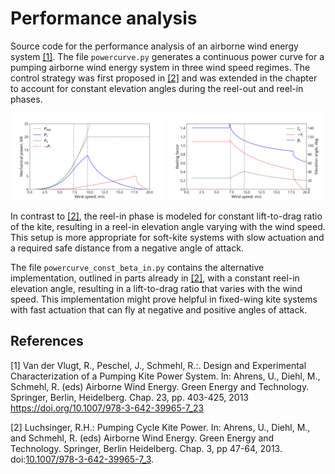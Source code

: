 # Performance analysis

Source code for the performance analysis of an airborne wind energy system [[1]](#References). The file `powercurve.py` generates a continuous power curve for a pumping airborne wind energy system in three wind speed regimes. The control strategy was first proposed in [[2]](#References) and was extended in the chapter to account for constant elevation angles during the reel-out and reel-in phases.

<img src="./powercurve_const_LoD_in.svg" width=49%></img>
<img src="./operations_const_LoD_in.svg" width=49%></img>

In contrast to [[2]](#References), the reel-in phase is modeled for constant lift-to-drag ratio of the kite, resulting in a reel-in elevation angle varying with the wind speed. This setup is more appropriate for soft-kite systems with slow actuation and a required safe distance from a negative angle of attack.

The file `powercurve_const_beta_in.py` contains the alternative implementation, outlined in parts already in [[2]](#References), with a constant reel-in elevation angle, resulting in a lift-to-drag ratio that varies with the wind speed. This implementation might prove helpful in fixed-wing kite systems with fast actuation that can fly at negative and positive angles of attack.

## References

[1] Van der Vlugt, R., Peschel, J., Schmehl, R.:. Design and Experimental
Characterization of a Pumping Kite Power System. In: Ahrens, U., Diehl, M.,
Schmehl, R. (eds) Airborne Wind Energy. Green Energy and Technology. Springer,
Berlin, Heidelberg. Chap. 23, pp. 403-425, 2013 https://doi.org/10.1007/978-3-642-39965-7_23

[2] Luchsinger, R.H.: Pumping Cycle Kite Power. In: Ahrens, U., Diehl, M., and Schmehl, R. (eds) Airborne Wind Energy. Green Energy and Technology. Springer, Berlin Heidelberg. Chap. 3, pp 47-64, 2013. doi:[10.1007/978-3-642-39965-7_3](https://doi.org/10.1007/978-3-642-39965-7_3).
